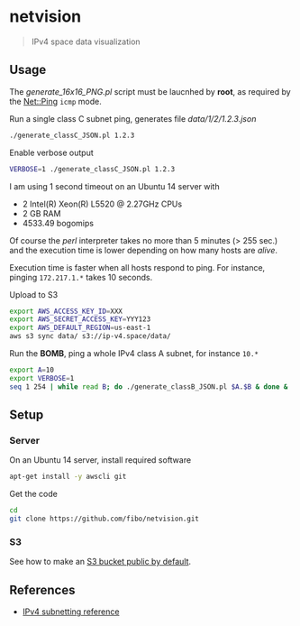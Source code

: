 # netvision

> IPv4 space data visualization

## Usage

The *generate_16x16_PNG.pl* script must be laucnhed by **root**, as required by
the [Net::Ping][Perl_Net_Ping] `icmp` mode.

Run a single class C subnet ping, generates file *data/1/2/1.2.3.json*

```bash
./generate_classC_JSON.pl 1.2.3
```

Enable verbose output

```bash
VERBOSE=1 ./generate_classC_JSON.pl 1.2.3
```

I am using 1 second timeout on an Ubuntu 14 server with

* 2 Intel(R) Xeon(R) L5520 @ 2.27GHz CPUs
* 2 GB RAM
* 4533.49 bogomips

Of course the *perl* interpreter takes no more than 5 minutes (> 255 sec.) and
the execution time is lower depending on how many hosts are *alive*.

Execution time is faster when all hosts respond to ping. For instance, pinging
`172.217.1.*` takes 10 seconds.

Upload to S3

```bash
export AWS_ACCESS_KEY_ID=XXX
export AWS_SECRET_ACCESS_KEY=YYY123
export AWS_DEFAULT_REGION=us-east-1
aws s3 sync data/ s3://ip-v4.space/data/
```

Run the **BOMB**, ping a whole IPv4 class A subnet, for instance `10.*`

```bash
export A=10
export VERBOSE=1
seq 1 254 | while read B; do ./generate_classB_JSON.pl $A.$B & done &
```

## Setup

### Server

On an Ubuntu 14 server, install required software

```bash
apt-get install -y awscli git
```

Get the code

```bash
cd
git clone https://github.com/fibo/netvision.git
```

### S3

See how to make an [S3 bucket public by default][S3_public].

## References

* [IPv4 subnetting reference][IPv4_subnets]

[IPv4_subnets]: https://en.wikipedia.org/wiki/IPv4_subnetting_reference
[Perl_Net_Ping]: https://metacpan.org/pod/Net::Ping
[S3_public]: http://g14n.info/2016/04/s3-bucket-public-by-default/
